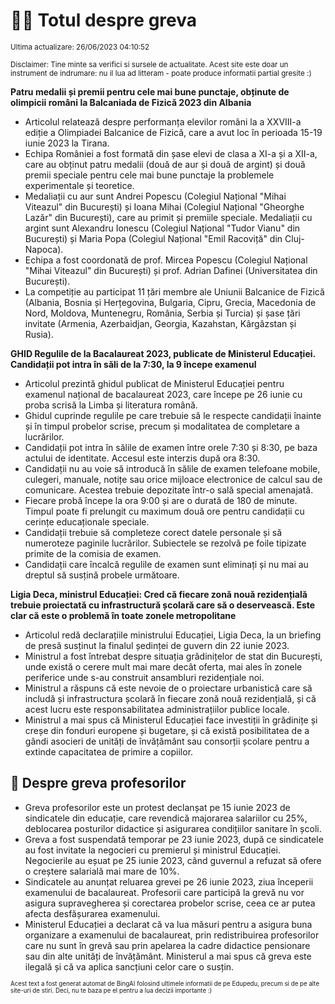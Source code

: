 # 👩‍🏫 Totul despre greva
<sub>Ultima actualizare: 26/06/2023 04:10:52</sub>

<sub>Disclaimer: Tine minte sa verifici si sursele de actualitate. Acest site este doar un instrument de indrumare: nu il lua ad litteram - poate produce informatii partial gresite :)</sub>

**Patru medalii și premii pentru cele mai bune punctaje, obținute de olimpicii români la Balcaniada de Fizică 2023 din Albania**
- Articolul relatează despre performanța elevilor români la a XXVIII-a ediție a Olimpiadei Balcanice de Fizică, care a avut loc în perioada 15-19 iunie 2023 la Tirana.
- Echipa României a fost formată din șase elevi de clasa a XI-a și a XII-a, care au obținut patru medalii (două de aur și două de argint) și două premii speciale pentru cele mai bune punctaje la problemele experimentale și teoretice.
- Medaliații cu aur sunt Andrei Popescu (Colegiul Național "Mihai Viteazul" din București) și Ioana Mihai (Colegiul Național "Gheorghe Lazăr" din București), care au primit și premiile speciale. Medaliații cu argint sunt Alexandru Ionescu (Colegiul Național "Tudor Vianu" din București) și Maria Popa (Colegiul Național "Emil Racoviță" din Cluj-Napoca).
- Echipa a fost coordonată de prof. Mircea Popescu (Colegiul Național "Mihai Viteazul" din București) și prof. Adrian Dafinei (Universitatea din București).
- La competiție au participat 11 țări membre ale Uniunii Balcanice de Fizică (Albania, Bosnia și Herțegovina, Bulgaria, Cipru, Grecia, Macedonia de Nord, Moldova, Muntenegru, România, Serbia și Turcia) și șase țări invitate (Armenia, Azerbaidjan, Georgia, Kazahstan, Kârgâzstan și Rusia).

**GHID Regulile de la Bacalaureat 2023, publicate de Ministerul Educației. Candidații pot intra în săli de la 7:30, la 9 începe examenul**
- Articolul prezintă ghidul publicat de Ministerul Educației pentru examenul național de bacalaureat 2023, care începe pe 26 iunie cu proba scrisă la Limba și literatura română.
- Ghidul cuprinde regulile pe care trebuie să le respecte candidații înainte și în timpul probelor scrise, precum și modalitatea de completare a lucrărilor.
- Candidații pot intra în sălile de examen între orele 7:30 și 8:30, pe baza actului de identitate. Accesul este interzis după ora 8:30.
- Candidații nu au voie să introducă în sălile de examen telefoane mobile, culegeri, manuale, notițe sau orice mijloace electronice de calcul sau de comunicare. Acestea trebuie depozitate într-o sală special amenajată.
- Fiecare probă începe la ora 9:00 și are o durată de 180 de minute. Timpul poate fi prelungit cu maximum două ore pentru candidații cu cerințe educaționale speciale.
- Candidații trebuie să completeze corect datele personale și să numeroteze paginile lucrărilor. Subiectele se rezolvă pe foile tipizate primite de la comisia de examen.
- Candidații care încalcă regulile de examen sunt eliminați și nu mai au dreptul să susțină probele următoare.

**Ligia Deca, ministrul Educației: Cred că fiecare zonă nouă rezidențială trebuie proiectată cu infrastructură școlară care să o deservească. Este clar că este o problemă în toate zonele metropolitane**
- Articolul redă declarațiile ministrului Educației, Ligia Deca, la un briefing de presă susținut la finalul ședinței de guvern din 22 iunie 2023.
- Ministrul a fost întrebat despre situația grădinițelor de stat din București, unde există o cerere mult mai mare decât oferta, mai ales în zonele periferice unde s-au construit ansambluri rezidențiale noi.
- Ministrul a răspuns că este nevoie de o proiectare urbanistică care să includă și infrastructura școlară în fiecare zonă nouă rezidențială, și că acest lucru este responsabilitatea administrațiilor publice locale.
- Ministrul a mai spus că Ministerul Educației face investiții în grădinițe și creșe din fonduri europene și bugetare, și că există posibilitatea de a gândi asocieri de unități de învățământ sau consorții școlare pentru a extinde capacitatea de primire a copiilor.

## 🏫 Despre greva profesorilor
- Greva profesorilor este un protest declanșat pe 15 iunie 2023 de sindicatele din educație, care revendică majorarea salariilor cu 25%, deblocarea posturilor didactice și asigurarea condițiilor sanitare în școli.
- Greva a fost suspendată temporar pe 23 iunie 2023, după ce sindicatele au fost invitate la negocieri cu premierul și ministrul Educației. Negocierile au eșuat pe 25 iunie 2023, când guvernul a refuzat să ofere o creștere salarială mai mare de 10%.
- Sindicatele au anunțat reluarea grevei pe 26 iunie 2023, ziua începerii examenului de bacalaureat. Profesorii care participă la grevă nu vor asigura supravegherea și corectarea probelor scrise, ceea ce ar putea afecta desfășurarea examenului.
- Ministerul Educației a declarat că va lua măsuri pentru a asigura buna organizare a examenului de bacalaureat, prin redistribuirea profesorilor care nu sunt în grevă sau prin apelarea la cadre didactice pensionare sau din alte unități de învățământ. Ministerul a mai spus că greva este ilegală și că va aplica sancțiuni celor care o susțin.


<sub><sub>Acest text a fost generat automat de BingAI folosind ultimele informatii de pe Edupedu, precum si de pe alte site-uri de stiri. Deci, nu te baza pe el pentru a lua decizii importante :)</sub></sub>